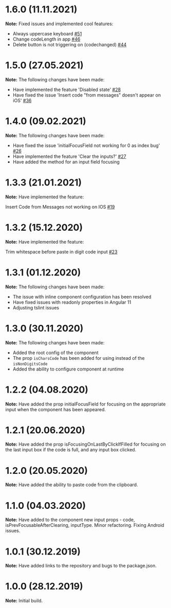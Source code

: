# 1.6.0 (11.11.2021)
**Note:** Fixed issues and implemented cool features:
- Always uppercase keyboard [#51](https://github.com/AlexMiniApps/angular-code-input/issues/51)
- Change codeLength in app [#46](https://github.com/AlexMiniApps/angular-code-input/issues/46)
- Delete button is not triggering on (codechanged) [#44](https://github.com/AlexMiniApps/angular-code-input/issues/44)

# 1.5.0 (27.05.2021)
**Note:** The following changes have been made:
- Have implemented the feature 'Disabled state' [#28](https://github.com/AlexMiniApps/angular-code-input/issues/28)
- Have fixed the issue 'Insert code "from messages" doesn't appear on iOS' [#36](https://github.com/AlexMiniApps/angular-code-input/issues/36)

# 1.4.0 (09.02.2021)
**Note:** The following changes have been made:
- Have fixed the issue 'initialFocusField not working for 0 as index bug' [#26](https://github.com/AlexMiniApps/angular-code-input/issues/26)
- Have implemented the feature 'Clear the inputs?' [#27](https://github.com/AlexMiniApps/angular-code-input/issues/27)
- Have added the method for an input field focusing 

# 1.3.3 (21.01.2021)
**Note:** Have implemented the feature: 

Insert Code from Messages not working on IOS [#19](https://github.com/AlexMiniApps/angular-code-input/issues/19)

# 1.3.2 (15.12.2020)
**Note:** Have implemented the feature: 

Trim whitespace before paste in digit code input [#23](https://github.com/AlexMiniApps/angular-code-input/issues/23)

# 1.3.1 (01.12.2020)
**Note:** The following changes have been made:
- The issue with inline component configuration has been resolved
- Have fixed issues with readonly properties in Angular 11
- Adjusting tslint issues

# 1.3.0 (30.11.2020)
**Note:** The following changes have been made:
- Added the root config of the component
- The prop `isCharsCode` has been added for using instead of the `isNonDigitsCode`
- Added the ability to configure component at runtime

# 1.2.2 (04.08.2020)
**Note:** Have added the prop initialFocusField for focusing on the appropriate input when 
the component has been appeared.

# 1.2.1 (20.06.2020)
**Note:** Have added the prop isFocusingOnLastByClickIfFilled for focusing on the last input box 
if the code is full, and any input box clicked. 

# 1.2.0 (20.05.2020)
**Note:** Have added the ability to paste code from the clipboard. 

# 1.1.0 (04.03.2020)
**Note:** Have added to the component new input props - code, isPrevFocusableAfterClearing, inputType. 
Minor refactoring. 
Fixing Android issues.

# 1.0.1 (30.12.2019)
**Note:** Have added links to the repository and bugs to the package.json.

# 1.0.0 (28.12.2019)
**Note:** Initial build.
